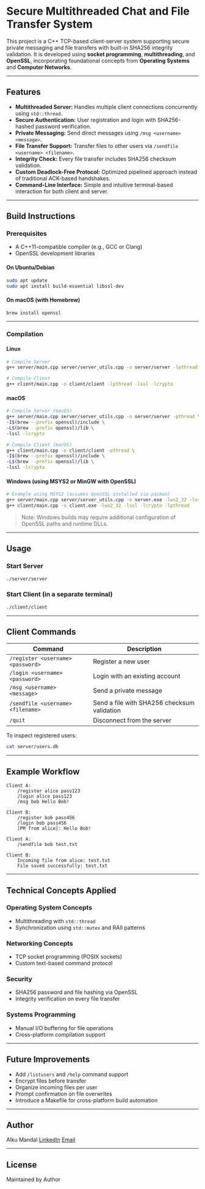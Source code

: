# Secure Multithreaded Chat and File Transfer System

This project is a C++ TCP-based client-server system supporting secure private messaging and file transfers with built-in SHA256 integrity validation. It is developed using **socket programming**, **multithreading**, and **OpenSSL**, incorporating foundational concepts from **Operating Systems** and **Computer Networks**.

---

## Features

* **Multithreaded Server:** Handles multiple client connections concurrently using `std::thread`.
* **Secure Authentication:** User registration and login with SHA256-hashed password verification.
* **Private Messaging:** Send direct messages using `/msg <username> <message>`.
* **File Transfer Support:** Transfer files to other users via `/sendfile <username> <filename>`.
* **Integrity Check:** Every file transfer includes SHA256 checksum validation.
* **Custom Deadlock-Free Protocol:** Optimized pipelined approach instead of traditional ACK-based handshakes.
* **Command-Line Interface:** Simple and intuitive terminal-based interaction for both client and server.

---

## Build Instructions

### Prerequisites

* A C++11-compatible compiler (e.g., GCC or Clang)
* OpenSSL development libraries

#### On Ubuntu/Debian

```bash
sudo apt update
sudo apt install build-essential libssl-dev
```

#### On macOS (with Homebrew)

```bash
brew install openssl
```

---

### Compilation

#### Linux

```bash
# Compile Server
g++ server/main.cpp server/server_utils.cpp -o server/server -lpthread -lssl -lcrypto

# Compile Client
g++ client/main.cpp -o client/client -lpthread -lssl -lcrypto
```

#### macOS

```bash
# Compile Server (macOS)
g++ server/main.cpp server/server_utils.cpp -o server/server -pthread \
-I$(brew --prefix openssl)/include \
-L$(brew --prefix openssl)/lib \
-lssl -lcrypto

# Compile Client (macOS)
g++ client/main.cpp -o client/client -pthread \
-I$(brew --prefix openssl)/include \
-L$(brew --prefix openssl)/lib \
-lssl -lcrypto
```

#### Windows (using MSYS2 or MinGW with OpenSSL)

```bash
# Example using MSYS2 (assumes OpenSSL installed via pacman)
g++ server/main.cpp server/server_utils.cpp -o server.exe -lws2_32 -lssl -lcrypto -lpthread
g++ client/main.cpp -o client.exe -lws2_32 -lssl -lcrypto -lpthread
```

> Note: Windows builds may require additional configuration of OpenSSL paths and runtime DLLs.

---

## Usage

### Start Server

```bash
./server/server
```

### Start Client (in a separate terminal)

```bash
./client/client
```

---

## Client Commands

| Command                           | Description                                 |
| --------------------------------- | ------------------------------------------- |
| `/register <username> <password>` | Register a new user                         |
| `/login <username> <password>`    | Login with an existing account              |
| `/msg <username> <message>`       | Send a private message                      |
| `/sendfile <username> <filename>` | Send a file with SHA256 checksum validation |
| `/quit`                           | Disconnect from the server                  |

To inspect registered users:

```bash
cat server/users.db
```

---

## Example Workflow

```
Client A:
    /register alice pass123
    /login alice pass123
    /msg bob Hello Bob!

Client B:
    /register bob pass456
    /login bob pass456
    [PM from alice]: Hello Bob!

Client A:
    /sendfile bob test.txt

Client B:
    Incoming file from alice: test.txt
    File saved successfully: test.txt
```

---

## Technical Concepts Applied

### Operating System Concepts

* Multithreading with `std::thread`
* Synchronization using `std::mutex` and RAII patterns

### Networking Concepts

* TCP socket programming (POSIX sockets)
* Custom text-based command protocol

### Security

* SHA256 password and file hashing via OpenSSL
* Integrity verification on every file transfer

### Systems Programming

* Manual I/O buffering for file operations
* Cross-platform compilation support

---

## Future Improvements

* Add `/listusers` and `/help` command support
* Encrypt files before transfer
* Organize incoming files per user
* Prompt confirmation on file overwrites
* Introduce a Makefile for cross-platform build automation

---

## Author

Alku Mandal
[LinkedIn](https://linkedin.com/in/alkumandal6023)
[Email](mailto:m.alku@iitg.ac.in)

---

## License

Maintained by Author
